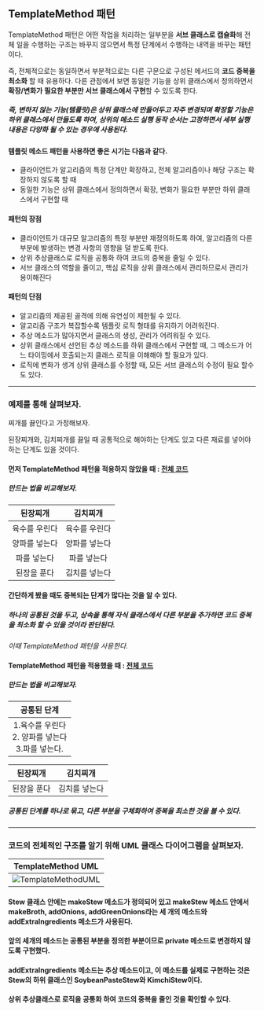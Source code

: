 ## TemplateMethod 패턴

TemplateMethod 패턴은 어떤 작업을 처리하는 일부분을 **서브 클래스로 캡슐화**해 전체 일을 수행하는 구조는 바꾸지 않으면서 특정 단계에서 수행하는 내역을 바꾸는 패턴이다.


즉, 전체적으로는 동일하면서 부분적으로는 다른 구문으로 구성된 메서드의 **코드 중복을 최소화** 할 때 유용하다.
다른 관점에서 보면 동일한 기능을 상위 클래스에서 정의하면서 **확장/변화가 필요한 부분만 서브 클래스에서 구현**할 수 있도록 한다.


##### 즉, 변하지 않는 기능(템플릿)은 상위 클래스에 만들어두고 자주 변경되며 확장할 기능은 하위 클래스에서 만들도록 하여, 상위의 메소드 실행 동작 순서는 고정하면서 세부 실행 내용은 다양화 될 수 있는 경우에 사용된다.


#### 템플릿 메소드 패턴을 사용하면 좋은 시기는 다음과 같다.
- 클라이언트가 알고리즘의 특정 단계만 확장하고, 전체 알고리즘이나 해당 구조는 확장하지 않도록 할 때
- 동일한 기능은 상위 클래스에서 정의하면서 확장, 변화가 필요한 부분만 하위 클래스에서 구현할 때  


#### 패턴의 장점
- 클라이언트가 대규모 알고리즘의 특정 부분만 재정의하도록 하여, 알고리즘의 다른 부분에 발생하는 변경 사항의 영향을 덜 받도록 한다.
- 상위 추상클래스로 로직을 공통화 하여 코드의 중복을 줄일 수 있다.
- 서브 클래스의 역할을 줄이고, 핵심 로직을 상위 클래스에서 관리하므로서 관리가 용이해진다


#### 패턴의 단점
- 알고리즘의 제공된 골격에 의해 유연성이 제한될 수 있다.
- 알고리즘 구조가 복잡할수록 템플릿 로직 형태를 유지하기 어려워진다.
- 추상 메소드가 많아지면서 클래스의 생성, 관리가 어려워질 수 있다.
- 상위 클래스에서 선언된 추상 메소드를 하위 클래스에서 구현할 때, 그 메소드가 어느 타이밍에서 호출되는지 클래스 로직을 이해해야 할 필요가 있다.
- 로직에 변화가 생겨 상위 클래스를 수정할 때, 모든 서브 클래스의 수정이 필요 할수도 있다.

---


### 예제를 통해 살펴보자.

찌개를 끓인다고 가정해보자.

된장찌개와, 김치찌개를 끓일 때 공통적으로 해야하는 단계도 있고 다른 재료를 넣어야하는 단계도 있을 것이다.


#### 먼저 TemplateMethod 패턴을 적용하지 않았을 때 : [전체 코드](https://github.com/JZU0/Java-design-patterns/tree/main/Lee-Juhyun/beforeTemplateMethod) 
##### 만드는 법을 비교해보자.
|된장찌개|김치찌개|
|:---:|:---:|
|육수를 우린다|육수를 우린다|
|양파를 넣는다|양파를 넣는다|
|파를 넣는다|파를 넣는다|
|된장을 푼다|김치를 넣는다|

#### 간단하게 봤을 때도 중복되는 단계가 많다는 것을 알 수 있다.

##### 하나의 공통된 것을 두고, 상속을 통해 자식 클래스에서 다른 부분을 추가하면 코드 중복을 최소화 할 수 있을 것이라 판단된다.

*이때 TemplateMethod 패턴을 사용한다.*

#### TemplateMethod 패턴을 적용했을 때 : [전체 코드](https://github.com/JZU0/Java-design-patterns/tree/main/Lee-Juhyun/afterTemplateMethod) 
##### 만드는 법을 비교해보자.
|                   공통된 단계                    |
|:-------------------------------------------:|
| 1.육수를 우린다<br/>2. 양파를 넣는다<br/>3.파를 넣는다.<br/> | 

|                    된장찌개                     |김치찌개|
|                    :---:                    |:---:|
|                   된장을 푼다                    |김치를 넣는다|


##### 공통된 단계를 하나로 묶고, 다른 부분을 구체화하여 중복을 최소한 것을 볼 수 있다.


---

### 코드의 전체적인 구조를 알기 위해 UML 클래스 다이어그램을 살펴보자.

|<b>TemplateMethod UML</b> |
| :--: |
| ![TemplateMethodUML](https://github.com/JZU0/Java-design-patterns/assets/97423172/869457ca-b6a6-4501-8956-9b111b36115b)|

#### Stew 클래스 안에는 makeStew 메소드가 정의되어 있고 makeStew 메소드 안에서 makeBroth, addOnions, addGreenOnions라는 세 개의 메소드와 addExtraIngredients 메소드가 사용된다.
#### 앞의 세개의 메소드는 공통된 부분을 정의한 부분이므로 private 메소드로 변경하지 않도록 구현했다. 
#### addExtraIngredients 메소드는 추상 메소드이고, 이 메소드를 실제로 구현하는 것은 Stew의 하위 클래스인 SoybeanPasteStew와 KimchiStew이다. 
#### 상위 추상클래스로 로직을 공통화 하여 코드의 중복을 줄인 것을 확인할 수 있다.







 
